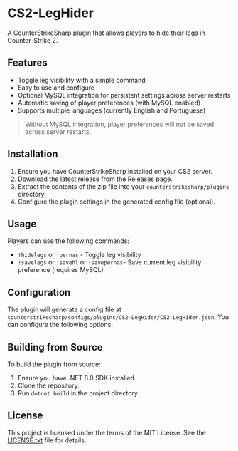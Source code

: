 # CS2-LegHider

A CounterStrikeSharp plugin that allows players to hide their legs in Counter-Strike 2.

## Features
- Toggle leg visibility with a simple command
- Easy to use and configure
- Optional MySQL integration for persistent settings across server restarts
- Automatic saving of player preferences (with MySQL enabled)
- Supports multiple languages (currently English and Portuguese)

> Without MySQL integration, player preferences will not be saved across server restarts.

## Installation
1. Ensure you have CounterStrikeSharp installed on your CS2 server.
2. Download the latest release from the Releases page.
3. Extract the contents of the zip file into your `counterstrikesharp/plugins` directory.
4. Configure the plugin settings in the generated config file (optional).

## Usage
Players can use the following commands:
- `!hidelegs` or `!pernas` - Toggle leg visibility
- `!savelegs` or `!savehl` or `!savepernas`- Save current leg visibility preference (requires MySQL)

## Configuration
The plugin will generate a config file at `counterstrikesharp/configs/plugins/CS2-LegHider/CS2-LegHider.json`. You can configure the following options:

## Building from Source
To build the plugin from source:
1. Ensure you have .NET 8.0 SDK installed.
2. Clone the repository.
3. Run `dotnet build` in the project directory.

## License
This project is licensed under the terms of the MIT License. See the [LICENSE.txt](LICENSE.txt) file for details.
